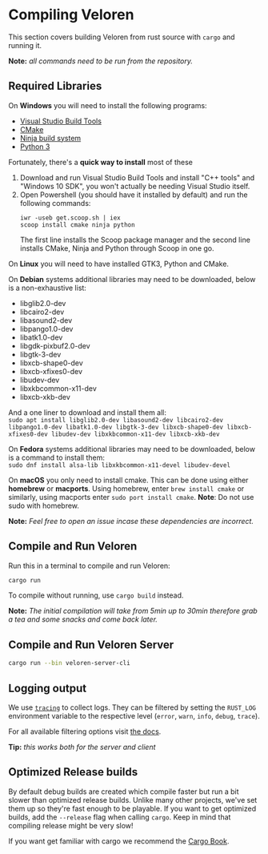 # Compiling Veloren

This section covers building Veloren from rust source with `cargo` and running it.

**Note:** _all commands need to be run from the repository._

## Required Libraries

On **Windows** you will need to install the following programs:

* [Visual Studio Build Tools](https://visualstudio.microsoft.com/downloads/#build-tools-for-visual-studio-2019)
* [CMake](https://cmake.org/download/#latest)
* [Ninja build system](https://github.com/ninja-build/ninja/releases)
* [Python 3](https://www.python.org/downloads/windows/)

Fortunately, there's a **quick way to install** most of these
1. Download and run Visual Studio Build Tools and install "C++ tools" and "Windows 10 SDK",
you won't actually be needing Visual Studio itself.
2. Open Powershell (you should have it installed by default) and run the following commands:
    ```
    iwr -useb get.scoop.sh | iex
    scoop install cmake ninja python
    ```
    The first line installs the Scoop package manager and
    the second line installs CMake, Ninja and Python through Scoop in one go.

On **Linux** you will need to have installed GTK3, Python and CMake.

On **Debian** systems additional libraries may need to be downloaded, below is a non-exhaustive list:

- libglib2.0-dev
- libcairo2-dev
- libasound2-dev
- libpango1.0-dev
- libatk1.0-dev
- libgdk-pixbuf2.0-dev
- libgtk-3-dev
- libxcb-shape0-dev
- libxcb-xfixes0-dev
- libudev-dev
- libxkbcommon-x11-dev
- libxcb-xkb-dev

And a one liner to download and install them all:<br/>
`sudo apt install libglib2.0-dev libasound2-dev libcairo2-dev libpango1.0-dev libatk1.0-dev libgtk-3-dev libxcb-shape0-dev libxcb-xfixes0-dev libudev-dev libxkbcommon-x11-dev libxcb-xkb-dev`

On **Fedora** systems additional libraries may need to be downloaded, below is a command to install them:<br/>
`sudo dnf install alsa-lib libxkbcommon-x11-devel libudev-devel`

On **macOS** you only need to install cmake. 
This can be done using either **homebrew** or **macports**. Using homebrew, enter `brew install cmake` or similarly, using macports enter `sudo port install cmake`. **Note**: Do not use sudo with homebrew.

**Note:** _Feel free to open an issue incase these dependencies are incorrect._

## Compile and Run Veloren

Run this in a terminal to compile and run Veloren:

```bash
cargo run
```

To compile without running, use `cargo build` instead.

**Note:** _The initial compilation will take from 5min up to 30min therefore grab a tea and some snacks and come back later._

## Compile and Run Veloren Server

```bash
cargo run --bin veloren-server-cli
```

## Logging output

We use [`tracing`](https://crates.io/crates/tracing) to collect logs. They can be filtered by setting the `RUST_LOG` environment variable to the respective level (`error`, `warn`, `info`, `debug`, `trace`).

For all available filtering options visit [the docs](https://docs.rs/tracing-subscriber/0.2.7/tracing_subscriber/filter/struct.EnvFilter.html#examples).

**Tip:** _this works both for the server and client_

## Optimized Release builds

By default debug builds are created which compile faster but run a bit slower than optimized release builds. Unlike many other projects, we've set them up so they're fast enough to be playable. If you want to get optimized builds, add the `--release` flag when calling `cargo`. Keep in mind that compiling release might be very slow!

If you want get familiar with cargo we recommend the [Cargo Book](https://doc.rust-lang.org/cargo/).

